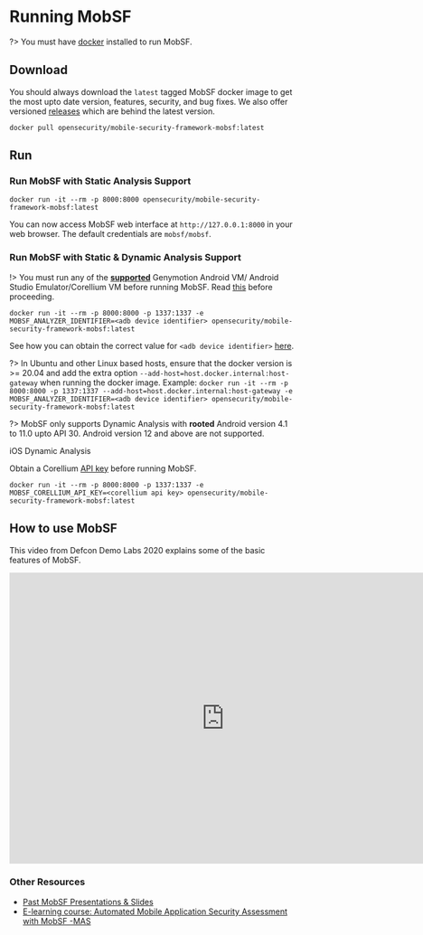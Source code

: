# Running MobSF

?> You must have [docker](https://docs.docker.com/get-docker/) installed to run MobSF.


## Download

You should always download the `latest` tagged MobSF docker image to get the most upto date version, features, security, and bug fixes. We also offer versioned [releases](https://hub.docker.com/r/opensecurity/mobile-security-framework-mobsf/tags) which are behind the latest version.

```
docker pull opensecurity/mobile-security-framework-mobsf:latest
```

## Run

### Run MobSF with Static Analysis Support

```
docker run -it --rm -p 8000:8000 opensecurity/mobile-security-framework-mobsf:latest
```

You can now access MobSF web interface at `http://127.0.0.1:8000` in your web browser. The default credentials are `mobsf/mobsf`.

### Run MobSF with Static & Dynamic Analysis Support

!> You must run any of the **[supported](dynamic_analyzer.md)** Genymotion Android VM/ Android Studio Emulator/Corellium VM before running MobSF. Read [this](dynamic_analyzer.md) before proceeding.

```
docker run -it --rm -p 8000:8000 -p 1337:1337 -e MOBSF_ANALYZER_IDENTIFIER=<adb device identifier> opensecurity/mobile-security-framework-mobsf:latest
```

See how you can obtain the correct value for `<adb device identifier>` [here](dynamic_analyzer.md).

?> In Ubuntu and other Linux based hosts, ensure that the docker version is >= 20.04 and add the extra option `--add-host=host.docker.internal:host-gateway` when running the docker image. Example: `docker run -it --rm -p 8000:8000 -p 1337:1337 --add-host=host.docker.internal:host-gateway -e MOBSF_ANALYZER_IDENTIFIER=<adb device identifier> opensecurity/mobile-security-framework-mobsf:latest`

?> MobSF only supports Dynamic Analysis with **rooted** Android version 4.1 to 11.0 upto API 30. Android version 12 and above are not supported.


iOS Dynamic Analysis

Obtain a Corellium [API key](https://app.corellium.com/login) before running MobSF.

```
docker run -it --rm -p 8000:8000 -p 1337:1337 -e MOBSF_CORELLIUM_API_KEY=<corellium api key> opensecurity/mobile-security-framework-mobsf:latest
```

## How to use MobSF

This video from Defcon Demo Labs 2020 explains some of the basic features of MobSF.

<iframe width="760" height="515" src="https://www.youtube.com/embed/1NIQs82n3nw" title="YouTube video player" frameborder="0" allow="accelerometer; autoplay; clipboard-write; encrypted-media; gyroscope; picture-in-picture; web-share" allowfullscreen></iframe>

### Other Resources

* [Past MobSF Presentations & Slides](https://mobsf.github.io/Mobile-Security-Framework-MobSF/presentations.html)
* [E-learning course: Automated Mobile Application Security Assessment with MobSF -MAS](https://opsecx.com/index.php/product/automated-mobile-application-security-assessment-with-mobsf/)